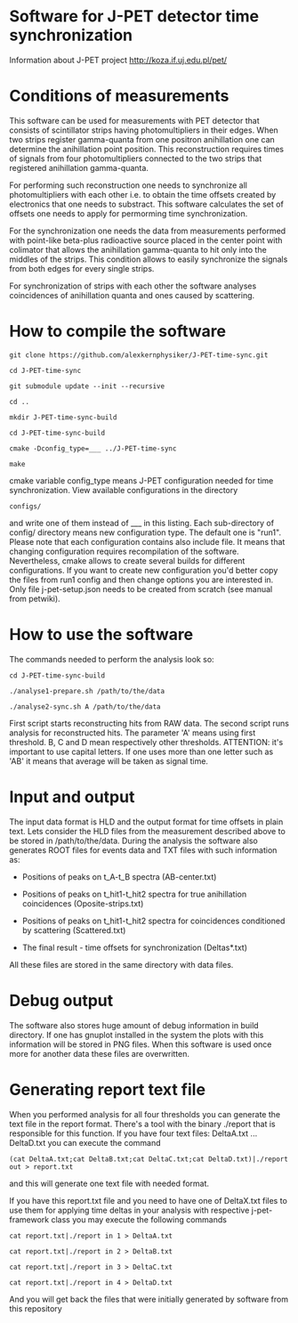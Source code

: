 Software for J-PET detector time synchronization
================================================
Information about J-PET project
http://koza.if.uj.edu.pl/pet/


Conditions of measurements
==========================

This software can be used for measurements with PET detector that consists of scintillator strips having photomultipliers in their edges.
When two strips register gamma-quanta from one positron anihillation one can determine  the anihillation point position.
This reconstruction requires times of signals from four photomultipliers connected to the two strips that registered anihillation gamma-quanta.

For performing such reconstruction one needs to synchronize all photomultipliers with each other i.e. to obtain the time offsets created by electronics that one needs to substract.
This software calculates the set of offsets one needs to apply for permorming time synchronization.

For the synchronization one needs the data from measurements performed with point-like beta-plus radioactive source placed in the center point with colimator that allows the anihillation gamma-quanta to hit only into the middles of the strips.
This condition allows to easily synchronize the signals from both edges for every single strips.

For synchronization of strips with each other the software analyses coincidences of anihillation quanta and ones caused by scattering.

How to compile the software
===========================

	git clone https://github.com/alexkernphysiker/J-PET-time-sync.git
	
	cd J-PET-time-sync
	
	git submodule update --init --recursive
	
	cd ..
	
	mkdir J-PET-time-sync-build
	
	cd J-PET-time-sync-build
	
	cmake -Dconfig_type=___ ../J-PET-time-sync
	
	make

cmake variable config_type means J-PET configuration needed for time synchronization.
View available configurations in the directory

	configs/

and write one of them instead of ___ in this listing.
Each sub-directory of config/ directory means new configuration type.
The default one is "run1".
Please note that each configuration contains also include file.
It means that changing configuration requires recompilation of the software.
Nevertheless, cmake allows to create several builds for different configurations.
If you want to create new configuration you'd better copy the files from run1 config and then change options you 
are interested in.
Only file j-pet-setup.json needs to be created from scratch (see manual from petwiki).


How to use the software
=======================

The commands needed to perform the analysis look so:

	cd J-PET-time-sync-build

	./analyse1-prepare.sh /path/to/the/data

	./analyse2-sync.sh A /path/to/the/data

First script starts reconstructing hits from RAW data.
The second script runs analysis for reconstructed hits.
The parameter 'A' means using first threshold. B, C and D mean respectively other thresholds.
ATTENTION: it's important to use capital letters.
If one uses more than one letter such as 'AB' it means that average will be taken as signal time.


Input and output
================

The input data format is HLD and the output format for time offsets in plain text.
Lets consider the HLD files from the measurement described above to be stored in /path/to/the/data.
During the analysis the software also generates ROOT files for events data and TXT files with such information as:

- Positions of peaks on t_A-t_B spectra (AB-center.txt)

- Positions of peaks on t_hit1-t_hit2 spectra for true anihillation coincidences (Oposite-strips.txt)

- Positions of peaks on t_hit1-t_hit2 spectra for coincidences conditioned by scattering (Scattered.txt)

- The final result - time offsets for synchronization (Deltas*.txt)

All these files are stored in the same directory with data files.


Debug output
============

The software also stores huge amount of debug information in build directory.
If one has gnuplot installed in the system the plots with this information will be stored in PNG files.
When this software is used once more for another data these files are overwritten.

Generating report text file
===========================

When you performed analysis for all four thresholds you can generate the text file in the report format.
There's a tool with the binary ./report that is responsible for this function.
If you have four text files: DeltaA.txt ... DeltaD.txt you can execute the command

	(cat DeltaA.txt;cat DeltaB.txt;cat DeltaC.txt;cat DeltaD.txt)|./report out > report.txt

and this will generate one text file with needed format.

If you have this report.txt file and you need to have one of DeltaX.txt files to use them for applying time deltas in your analysis with respective j-pet-framework class you may execute the following commands

	cat report.txt|./report in 1 > DeltaA.txt

	cat report.txt|./report in 2 > DeltaB.txt

	cat report.txt|./report in 3 > DeltaC.txt

	cat report.txt|./report in 4 > DeltaD.txt

And you will get back the files that were initially generated by software from this repository
